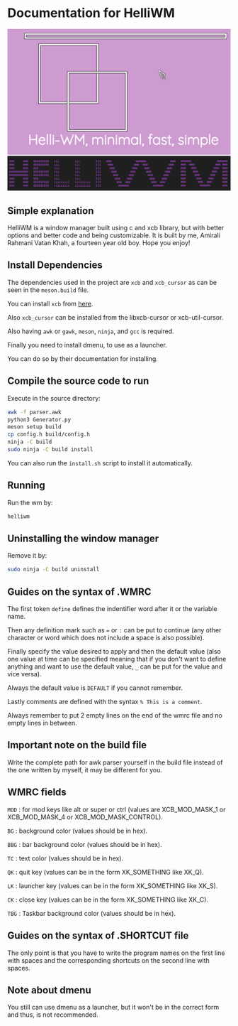 # Documentation for HelliWM
![](Seminar38-Poster.png)
![](HelliWM.png)

## Simple explanation
HelliWM is a window manager built using c and xcb library, but with better options and better code and being customizable. It is built by me, Amirali Rahmani Vatan Khah, a fourteen year old boy. Hope you enjoy!

## Install Dependencies
The dependencies used in the project are `xcb` and `xcb_cursor` as can be seen in the `meson.build` file.

You can install `xcb` from [here](https://xcb.freedesktop.org/dist/).

Also `xcb_cursor` can be installed from the libxcb-cursor or xcb-util-cursor.

Also having `awk` or `gawk`, `meson`, `ninja`, and `gcc` is required.

Finally you need to install dmenu, to use as a launcher. 

You can do so by their documentation for installing.

## Compile the source code to run
Execute in the source directory:
```bash
awk -f parser.awk
python3 Generator.py
meson setup build
cp config.h build/config.h
ninja -C build
sudo ninja -C build install
```
You can also run the `install.sh` script to install it automatically.

## Running
Run the wm by:
```sh
helliwm
```
## Uninstalling the window manager
Remove it by:
```sh
sudo ninja -C build uninstall
```

## Guides on the syntax of .WMRC
The first token `define` defines the indentifier word after it or the variable name.

Then any definition mark such as `=` or `:` can be put to continue (any other character or word which does not include a space is also possible).

Finally specify the value desired to apply and then the default value (also one value at time can be specified meaning that if you don't want to define anything and want to use the default value, `_` can be put for the value and vice versa).

Always the default value is `DEFAULT` if you cannot remember.

Lastly comments are defined with the syntax `% This is a comment`.

Always remember to put 2 empty lines on the end of the wmrc file and no empty lines in between.

## Important note on the build file
Write the complete path for awk parser yourself in the build file instead of the one written by myself, it may be different for you.

## WMRC fields
`MOD` : for mod keys like alt or super or ctrl (values are XCB_MOD_MASK_1 or XCB_MOD_MASK_4 or XCB_MOD_MASK_CONTROL).

`BG` : background color (values should be in hex).

`BBG` : bar background color (values should be in hex).

`TC` : text color (values should be in hex).

`QK` : quit key (values can be in the form XK_SOMETHING like XK_Q).

`LK` : launcher key (values can be in the form XK_SOMETHING like XK_S).

`CK` : close key (values can be in the form XK_SOMETHING like XK_C).

`TBG` : Taskbar background color (values should be in hex).

## Guides on the syntax of .SHORTCUT file
The only point is that you have to write the program names on the first line with spaces and the corresponding shortcuts on the second line with spaces.


## Note about dmenu
You still can use dmenu as a launcher, but it won't be in the correct form and thus, is not recommended.